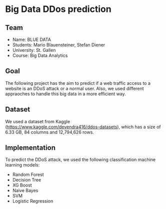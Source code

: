 # Big Data DDos prediction

## Team
- Name: BLUE DATA
- Students: Mario Blauensteiner, Stefan Diener
- University: St. Gallen
- Course: Big Data Analytics

## Goal
The following project has the aim to predict if a web traffic access to a website is an DDoS attack or a normal user. Also, we used different appraoches to handle this big data in a more efficient way.

## Dataset
We used a dataset from Kaggle (https://www.kaggle.com/devendra416/ddos-datasets), which has a size of 6.33 GB, 84 columns and 12,794,626 rows. 

## Implementation
To predict the DDoS attack, we used the following classification machine learning models:
- Random Forest
- Decision Tree
- XG Boost
- Naive Bayes
- SVM
- Logistic Regression






